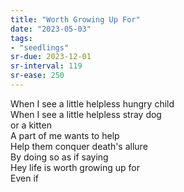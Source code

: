 ```yaml
---
title: "Worth Growing Up For"
date: "2023-05-03"
tags:
- "seedlings"
sr-due: 2023-12-01
sr-interval: 119
sr-ease: 250
---
```

When I see a little helpless hungry child  
When I see a little helpless stray dog  
or a kitten  
A part of me wants to help  
Help them conquer death's allure  
By doing so as if saying  
Hey life is worth growing up for  
Even if   